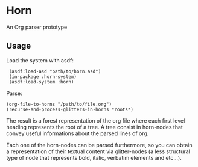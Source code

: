 # Horn
An Org parser prototype
## Usage

Load the system with asdf:

```
 (asdf:load-asd "path/to/horn.asd")                                                                                            
 (in-package :horn-system)                                                                                                                               
 (asdf:load-system :horn)    
```

Parse:

```
(org-file-to-horns "/path/to/file.org")
(recurse-and-process-glitters-in-horns *roots*)
```

The result is a forest representation of the org file where each first level heading represents the root of a tree.
A tree consist in horn-nodes that convey useful informations about the parsed lines of org.

Each one of the horn-nodes can be parsed furthermore, so you can obtain a representation of their textual content
via glitter-nodes (a less structural type of node that represents bold, italic, verbatim  elements and etc...).
